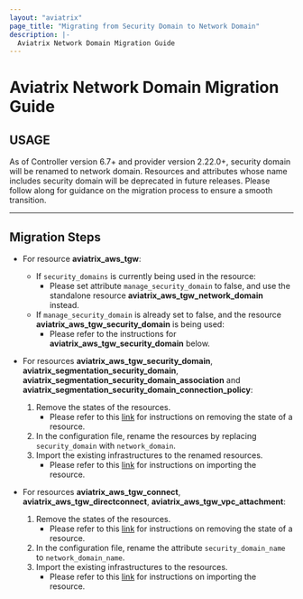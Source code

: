 ```yaml
---
layout: "aviatrix"
page_title: "Migrating from Security Domain to Network Domain"
description: |-
  Aviatrix Network Domain Migration Guide
---
```


# Aviatrix Network Domain Migration Guide

## USAGE
As of Controller version 6.7+ and provider version 2.22.0+, security domain will be renamed to network domain. Resources and attributes whose name includes security domain will be deprecated in future releases. Please follow along for guidance on the migration process to ensure a smooth transition.

---
## Migration Steps

- For resource **aviatrix_aws_tgw**:
  - If `security_domains` is currently being used in the resource:
    - Please set attribute `manage_security_domain` to false, and use the standalone resource **aviatrix_aws_tgw_network_domain** instead.
  - If `manage_security_domain` is already set to false, and the resource **aviatrix_aws_tgw_security_domain** is being used:
    - Please refer to the instructions for **aviatrix_aws_tgw_security_domain** below.
     

- For resources **aviatrix_aws_tgw_security_domain**, **aviatrix_segmentation_security_domain**, **aviatrix_segmentation_security_domain_association** and **aviatrix_segmentation_security_domain_connection_policy**:
  1. Remove the states of the resources.
     - Please refer to this [link](https://www.terraform.io/cli/commands/state/rm) for instructions on removing the state of a resource.
  1. In the configuration file, rename the resources by replacing `security_domain` with `network_domain`.
  2. Import the existing infrastructures to the renamed resources.
     - Please refer to this [link](https://www.terraform.io/cli/import) for instructions on importing the resource.

- For resources **aviatrix_aws_tgw_connect**, **aviatrix_aws_tgw_directconnect**, **aviatrix_aws_tgw_vpc_attachment**:
  1. Remove the states of the resources.
     - Please refer to this [link](https://www.terraform.io/cli/commands/state/rm) for instructions on removing the state of a resource.
  2. In the configuration file, rename the attribute `security_domain_name` to `network_domain_name`.
  3. Import the existing infrastructures to the resources.
     - Please refer to this [link](https://www.terraform.io/cli/import) for instructions on importing the resource.
  